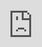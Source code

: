 ```yaml
---
obsidianUIMode: preview
cssClasses: cards, iframe-100
---
```


<div style="display: block; position: absolute; left: 0; top: 0; width: 100%; height: 100%; --aspect-ratio:9/16; padding-bottom: calc(var(--aspect-ratio) * 100%);"><iframe src="https://cn.bing.com" allow="fullscreen" style="position: absolute; top: 0px; left: 0px; border:none; height: 100%; width: 100%;"></iframe></div>

